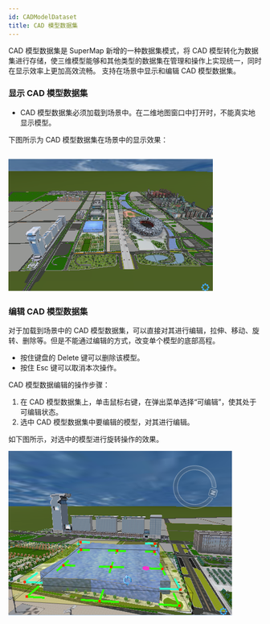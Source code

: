 ```yaml
---
id: CADModelDataset
title: CAD 模型数据集
---
```

CAD 模型数据集是 SuperMap 新增的一种数据集模式，将 CAD
模型转化为数据集进行存储，使三维模型能够和其他类型的数据集在管理和操作上实现统一，同时在显示效率上更加高效流畅。 支持在场景中显示和编辑 CAD
模型数据集。

### 显示 CAD 模型数据集

  * CAD 模型数据集必须加载到场景中。在二维地图窗口中打开时，不能真实地显示模型。

下图所示为 CAD 模型数据集在场景中的显示效果：

![](img/display.png)  
---  

### 编辑 CAD 模型数据集

对于加载到场景中的 CAD 模型数据集，可以直接对其进行编辑，拉伸、移动、旋转、删除等。但是不能通过编辑的方式，改变单个模型的底部高程。

  * 按住键盘的 Delete 键可以删除该模型。
  * 按住 Esc 键可以取消本次操作。

CAD 模型数据编辑的操作步骤：

  1. 在 CAD 模型数据集上，单击鼠标右键，在弹出菜单选择“可编辑”，使其处于可编辑状态。
  2. 选中 CAD 模型数据集中要编辑的模型，对其进行编辑。

如下图所示，对选中的模型进行旋转操作的效果。

![](img/sample.png)  
